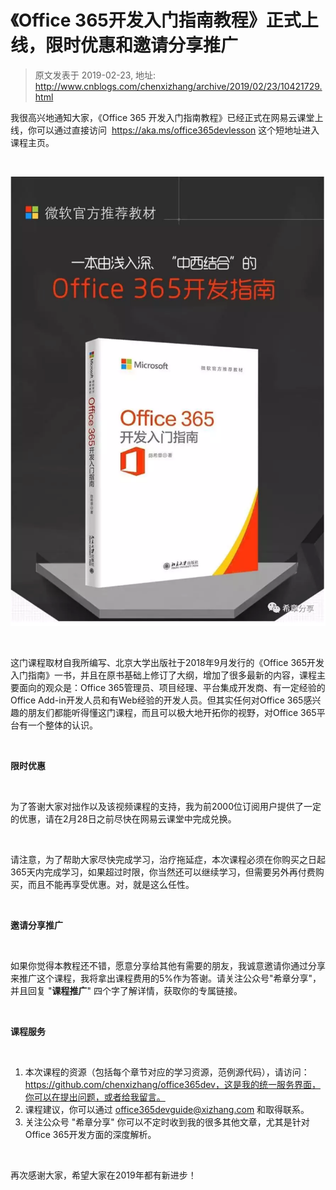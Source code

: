 # 《Office 365开发入门指南教程》正式上线，限时优惠和邀请分享推广 
> 原文发表于 2019-02-23, 地址: http://www.cnblogs.com/chenxizhang/archive/2019/02/23/10421729.html 


我很高兴地通知大家，《Office 365 开发入门指南教程》已经正式在网易云课堂上线，你可以通过直接访问  https://aka.ms/office365devlesson 这个短地址进入课程主页。



 

![](./images/10421729-9072-20190223100049280-1883445273.png)



 

这门课程取材自我所编写、北京大学出版社于2018年9月发行的《Office 365开发入门指南》一书，并且在原书基础上修订了大纲，增加了很多最新的内容，课程主要面向的观众是：Office 365管理员、项目经理、平台集成开发商、有一定经验的Office Add-in开发人员和有Web经验的开发人员。但其实任何对Office 365感兴趣的朋友们都能听得懂这门课程，而且可以极大地开拓你的视野，对Office 365平台有一个整体的认识。



 

**限时优惠**



 

为了答谢大家对拙作以及该视频课程的支持，我为前2000位订阅用户提供了一定的优惠，请在2月28日之前尽快在网易云课堂中完成兑换。



 

请注意，为了帮助大家尽快完成学习，治疗拖延症，本次课程必须在你购买之日起365天内完成学习，如果超过时限，你当然还可以继续学习，但需要另外再付费购买，而且不能再享受优惠。对，就是这么任性。



 

**邀请分享推广**



 

如果你觉得本教程还不错，愿意分享给其他有需要的朋友，我诚意邀请你通过分享来推广这个课程，我将拿出课程费用的5%作为答谢。请关注公众号"希章分享"，并且回复 "**课程推广**" 四个字了解详情，获取你的专属链接。



 

**课程服务**



 

1. 本次课程的资源（包括每个章节对应的学习资源，范例源代码），请访问：https://github.com/chenxizhang/office365dev，这是我的统一服务界面，你可以在提出问题，或者给我留言。
2. 课程建议，你可以通过 office365devguide@xizhang.com 和取得联系。
3. 关注公众号 "希章分享" 你可以不定时收到我的很多其他文章，尤其是针对Office 365开发方面的深度解析。

 

再次感谢大家，希望大家在2019年都有新进步！
